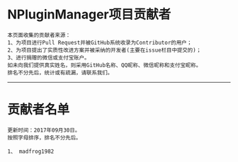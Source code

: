 # NPluginManager项目贡献者

    本页面收集的贡献者来源：
    1、为项目进行Pull Request并被GitHub系统收录为Contributor的用户；
    2、为项目提出了实质性改进方案并被采纳的开发者(主要在issue栏目中提交的)；
    3、进行捐赠的微信或支付宝账户。
    如未向我们提供真实姓名，则采用GitHub名称、QQ昵称、微信昵称和支付宝昵称。
    排名不分先后，统计或有疏漏，请联系我们。

---

# 贡献者名单

	更新时间：2017年09月30日。
	按照字母排序，排名不分先后。

    1、 madfrog1982